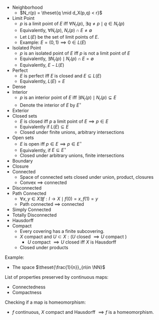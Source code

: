 - Neighborhood
	- $N_r(p) = \theset{q \mid d_X(p,q) < r}$
- Limit Point
	- $p$ is a limit point of $E$ iff $\forall N_r(p),~ \exists q\neq p \mid q \in N_r(p)$
	- Equivalently, $\forall N_r(p),~ N_r(p) \cap E \neq \emptyset$
	- Let $L(E)$ be the set of limit points of $E$.
	- Example: $E = (0,1) \implies 0 \in L(E)$
- Isolated Point
	- $p$ is an isolated point of $E$ iff $p$ is not a limit point of $E$
	- Equivalently, $\exists N_r(p) \mid N_r(p) \cap E = \emptyset$
	- Equivalently, $E - L(E)$
- Perfect
	- $E$ is perfect iff $E$ is closed and $E \subseteq L(E)$
	- Equivalently, $L(E) = E$
- Dense
- Interior
	- $p$ is an interior point of $E$ iff $\exists N_r(p) \mid N_r(p) \subsetneq E$
	- Denote the interior of $E$ by $E^\circ$
- Exterior
- Closed sets
	- $E$ is closed iff $p$ a limit point of $E \implies p \in E$
	- Equivalently if $L(E) \subseteq E$
	- Closed under finite unions, arbitrary intersections
- Open sets
	- $E$ is open iff $p\in E \implies p \in E^\circ$
	- Equivalently, if $E \subseteq E^\circ$
	- Closed under arbitrary unions, finite intersections
- Boundary
- Closure
- Connected
	- Space of connected sets closed under union, product, closures
	- Convex $\implies$ connected
- Disconnected
- Path Connected
	- $\forall x,y \in X \exists f: I \to X \mid f(0) = x, f(1) = y$
	- Path connected $\implies$ connected
- Simply Connected
- Totally Disconnected
- Hausdorff
- Compact
	- Every covering has a finite subcovering.
	- $X$ compact and $U \subset X: (U \text{ closed } \implies U \text{ compact })$
		- $U \text{ compact } \implies U \text{ closed }$ iff $X$ is Hausdorff
	- Closed under products

Example:
- The space $\theset{\frac{1}{n}}_{n\in \NN}$

List of properties preserved by continuous maps:
- Connectedness
- Compactness

Checking if a map is homeomorphism:
- $f$ continuous, $X$ compact and Hausdorff $\implies f$ is a homeomorphism.

